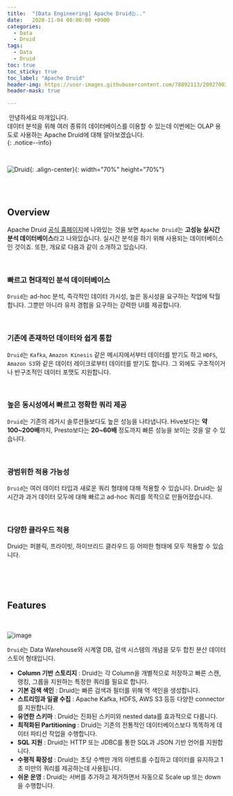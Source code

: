 ```yaml
---
title:  "[Data Engineering] Apache Druid는.."
date:   2020-11-04 00:00:00 +0900
categories:
  - Data
  - Druid
tags:
  - Data
  - Druid
toc: true
toc_sticky: true
toc_label: "Apache Druid"
header-img: https://user-images.githubusercontent.com/78892113/209270038-0e690c31-c629-404d-9a86-38fe361cb57a.png
header-mask: true

---
```


&nbsp;안녕하세요 마개입니다.  
데이터 분석을 위해 여러 종류의 데이터베이스를 이용할 수 있는데 이번에는 OLAP 용도로 사용하는 Apache Druid에 대해 알아보겠습니다.  
{: .notice--info}

<br>

![Druid](https://user-images.githubusercontent.com/78892113/209270038-0e690c31-c629-404d-9a86-38fe361cb57a.png){: .align-center}{: width="70%" height="70%"} 

<br><br>

## Overview

Apache Druid <a href="https://druid.apache.org/">공식 홈페이지</a>에 나와있는 것을 보면 `Apache Druid`는 **고성능 실시간 분석 데이터베이스**라고 나와있습니다. 실시간 분석을 하기 위해 사용되는 데이터베이스인 것이죠. 또한, 개요로 다음과 같이 소개하고 있습니다.

<br>

### 빠르고 현대적인 분석 데이터베이스

`Druid`는 ad-hoc 분석, 즉각적인 데이터 가시성, 높은 동시성을 요구하는 작업에 탁월합니다. 그뿐만 아니라 유저 경험을 요구하는 강력한 UI를 제공합니다.

<br>

### 기존에 존재하던 데이터와 쉽게 통합

`Druid`는 `Kafka`, `Amazon Kinesis` 같은 메시지에서부터 데이터를 받기도 하고 `HDFS`, `Amazon S3`와 같은 데이터 레이크로부터 데이터를 받기도 합니다. 그 외에도 구조적이거나 반구조적인 데이터 포맷도 지원합니다.

<br>

### 높은 동시성에서 빠르고 정확한 쿼리 제공

`Druid`는 기존의 레거시 솔루션들보다도 높은 성능을 나타냅니다. Hive보다는 **약 100~200배**까지, Presto보다는 **20~60배** 정도까지 빠른 성능을 보이는 것을 알 수 있습니다.

<br>

### 광범위한 적용 가능성

`Druid`는 여러 데이터 타입과 새로운 쿼리 형태에 대해 적용할 수 있습니다. Druid는 실시간과 과거 데이터 모두에 대해 빠르고 ad-hoc 쿼리를 목적으로 만들어졌습니다.

<br>

### 다양한 클라우드 적용

Druid는 퍼블릭, 프라이빗, 하이브리드 클라우드 등 어떠한 형태에 모두 적용할 수 있습니다. 

<br><br><br>

## Features

<br>

![image](https://user-images.githubusercontent.com/78892113/209306644-bbe72e1f-c1c8-4856-bca0-4af3bb207401.png)

`Druid`는 Data Warehouse와 시계열 DB, 검색 시스템의 개념을 모두 합친 분산 데이터 스토어 형태입니다.  

* **Column 기반 스토리지** : Druid는 각 Column을 개별적으로 저장하고 빠른 스캔, 랭킹, 그룹을 지원하는 특정한 쿼리를 필요로 합니다. 
* **기본 검색 색인** : Druid는 빠른 검색과 필터를 위해 역 색인을 생성합니다.
* **스트리밍과 일괄 수집** : Apache Kafka, HDFS, AWS S3 등등 다양한 connector를 지원합니다.
* **유연한 스키마** : Druid는 진화된 스키미와 nested data를 효과적으로 다룹니다.
* **최적화된 Partitioning** : Druid는 기존의 전통적인 데이터베이스보다 똑똑하게 데이터 파티션 작업을 수행합니다.
* **SQL 지원** : Druid는 HTTP 또는 JDBC를 통한 SQL과 JSON 기반 언어를 지원합니다.
* **수평적 확장성** : Druid는 초당 수백만 개의 이벤트를 수집하고 데이터를 유지하고 1초 미만의 쿼리를 제공하는데 사용됩니다.
* **쉬운 운영** : Druid는 서버를 추가하고 제거하면서 자동으로 Scale up 또는 down을 수행합니다. 
